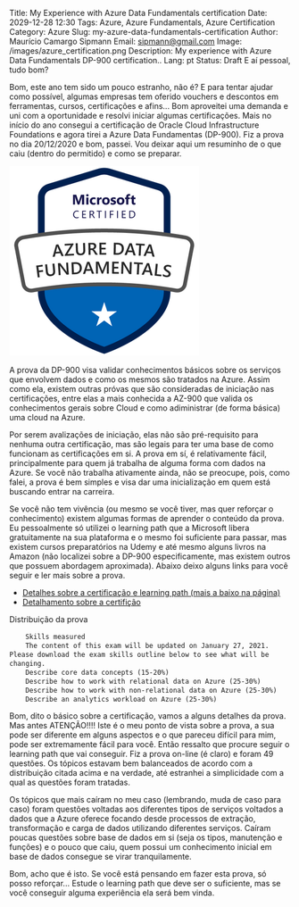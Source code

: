 Title: My Experience with Azure Data Fundamentals certification
Date: 2029-12-28 12:30
Tags: Azure, Azure Fundamentals, Azure Certification
Category: Azure
Slug: my-azure-data-fundamentals-certification
Author: Maurício Camargo Sipmann
Email: sipmann@gmail.com
Image: /images/azure_certification.png
Description: My experience with Azure Data Fundamentals DP-900 certification..
Lang: pt
Status: Draft
E aí pessoal, tudo bom?

Bom, este ano tem sido um pouco estranho, não é? E para tentar ajudar como possível, algumas empresas tem oferido vouchers e descontos em ferramentas, cursos, certificações e afins... Bom aproveitei uma demanda e uni com a oportunidade e resolvi iniciar algumas certificações. Mais no início do ano consegui a certificação de Oracle Cloud Infrastructure Foundations e agora tirei a Azure Data Fundamentas (DP-900). Fiz a prova no dia 20/12/2020 e bom, passei. Vou deixar aqui um resuminho de o que caiu (dentro do permitido) e como se preparar.

[![Azure Data Fundamentals Certification Badge](/images/azure-data-fundamentals-600x600.png)](https://www.youracclaim.com/badges/86fe17b7-e951-48f0-b539-0a4a4489dbe9)

A prova da DP-900 visa validar conhecimentos básicos sobre os serviços que envolvem dados e como os mesmos são tratados na Azure. Assim como ela, existem outras próvas que são consideradas de iniciação nas certificações, entre elas a mais conhecida a AZ-900 que valida os conhecimentos gerais sobre Cloud e como adiministrar (de forma básica) uma cloud na Azure.

Por serem avalizações de iniciação, elas não são pré-requisito para nenhuma outra certificação, mas são legais para ter uma base de como funcionam as certificações em si. A prova em sí, é relativamente fácil, principalmente para quem já trabalha de alguma forma com dados na Azure. Se você não trabalha ativamente ainda, não se preocupe, pois, como falei, a prova é bem simples e visa dar uma inicialização em quem está buscando entrar na carreira. 

Se você não tem vivência (ou mesmo se você tiver, mas quer reforçar o conhecimento) existem algumas formas de aprender o conteúdo da prova. Eu pessoalmente só utilizei o learning path que a Microsoft libera gratuitamente na sua plataforma e o mesmo foi suficiente para passar, mas existem cursos preparatórios na Udemy e até mesmo alguns livros na Amazon (não localizei sobre a DP-900 especificamente, mas existem outros que possuem abordagem aproximada). Abaixo deixo alguns links para você seguir e ler mais sobre a prova.

* [Detalhes sobre a certificação e learning path (mais a baixo na página)](https://docs.microsoft.com/pt-br/learn/certifications/exams/dp-900)
* [Detalhamento sobre a certifição](https://query.prod.cms.rt.microsoft.com/cms/api/am/binary/RE4wsKZ)

Distribuição da prova
```
    Skills measured
    The content of this exam will be updated on January 27, 2021. Please download the exam skills outline below to see what will be changing.
    Describe core data concepts (15-20%)
    Describe how to work with relational data on Azure (25-30%)
    Describe how to work with non-relational data on Azure (25-30%)
    Describe an analytics workload on Azure (25-30%)
```

Bom, dito o básico sobre a certificação, vamos a alguns detalhes da prova. Mas antes ATENÇÃO!!!! Iste é o meu ponto de vista sobre a prova, a sua pode ser diferente em alguns aspectos e o que pareceu difícil para mim, pode ser extremamente fácil para você. Então ressalto que procure seguir o learning path que vai conseguir. Fiz a prova on-line (é claro) e foram 49 questões. Os tópicos estavam bem balanceados de acordo com a distribuição citada acima e na verdade, até estranhei a simplicidade com a qual as questões foram tratadas. 

Os tópicos que mais caíram no meu caso (lembrando, muda de caso para caso) foram questões voltadas aos diferentes tipos de serviços voltados a dados que a Azure oferece focando desde processos de extração, transformação e carga de dados utilizando diferentes serviços. Caíram poucas questões sobre base de dados em si (seja os tipos, manutenção e funções) e o pouco que caiu, quem possui um conhecimento inicial em base de dados consegue se virar tranquilamente.

Bom, acho que é isto. Se você está pensando em fazer esta prova, só posso reforçar... Estude o learning path que deve ser o suficiente, mas se você conseguir alguma experiência ela será bem vinda.